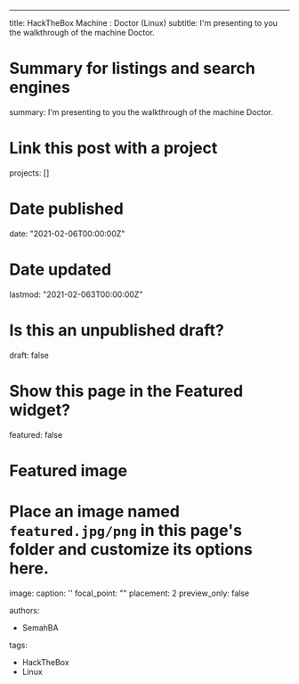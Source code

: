 ---
title: HackTheBox Machine : Doctor (Linux)
subtitle: I'm presenting to you the walkthrough of the machine Doctor.

# Summary for listings and search engines
summary: I'm presenting to you the walkthrough of the machine Doctor.
# Link this post with a project
projects: []

# Date published
date: "2021-02-06T00:00:00Z"

# Date updated
lastmod: "2021-02-063T00:00:00Z"

# Is this an unpublished draft?
draft: false

# Show this page in the Featured widget?
featured: false

# Featured image
# Place an image named `featured.jpg/png` in this page's folder and customize its options here.
image:
  caption: ''
  focal_point: ""
  placement: 2
  preview_only: false

authors:
- SemahBA

tags:
- HackTheBox
- Linux
